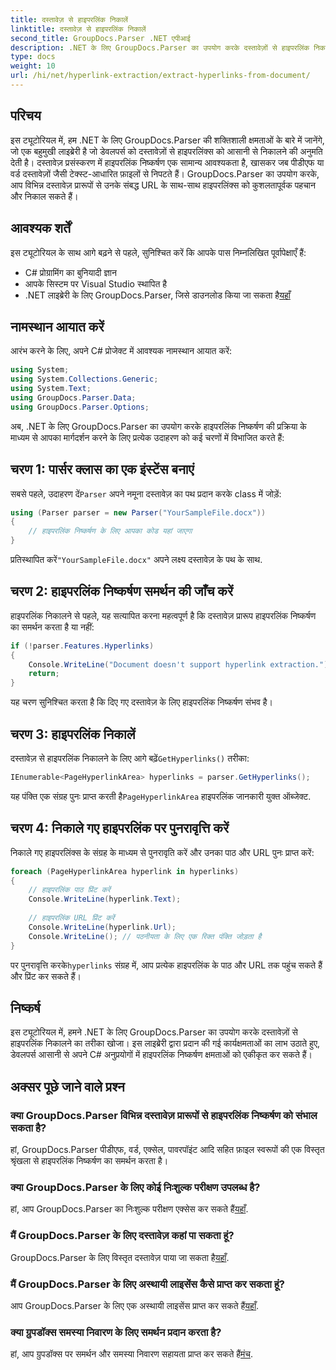 ```yaml
---
title: दस्तावेज़ से हाइपरलिंक निकालें
linktitle: दस्तावेज़ से हाइपरलिंक निकालें
second_title: GroupDocs.Parser .NET एपीआई
description: .NET के लिए GroupDocs.Parser का उपयोग करके दस्तावेज़ों से हाइपरलिंक निकालने का तरीका जानें। इस सरल गाइड के साथ अपने C# अनुप्रयोगों को बेहतर बनाएँ।
type: docs
weight: 10
url: /hi/net/hyperlink-extraction/extract-hyperlinks-from-document/
---
```

## परिचय
इस ट्यूटोरियल में, हम .NET के लिए GroupDocs.Parser की शक्तिशाली क्षमताओं के बारे में जानेंगे, जो एक बहुमुखी लाइब्रेरी है जो डेवलपर्स को दस्तावेज़ों से हाइपरलिंक्स को आसानी से निकालने की अनुमति देती है। दस्तावेज़ प्रसंस्करण में हाइपरलिंक निष्कर्षण एक सामान्य आवश्यकता है, खासकर जब पीडीएफ या वर्ड दस्तावेज़ों जैसी टेक्स्ट-आधारित फ़ाइलों से निपटते हैं। GroupDocs.Parser का उपयोग करके, आप विभिन्न दस्तावेज़ प्रारूपों से उनके संबद्ध URL के साथ-साथ हाइपरलिंक्स को कुशलतापूर्वक पहचान और निकाल सकते हैं।
## आवश्यक शर्तें
इस ट्यूटोरियल के साथ आगे बढ़ने से पहले, सुनिश्चित करें कि आपके पास निम्नलिखित पूर्वापेक्षाएँ हैं:
- C# प्रोग्रामिंग का बुनियादी ज्ञान
- आपके सिस्टम पर Visual Studio स्थापित है
-  .NET लाइब्रेरी के लिए GroupDocs.Parser, जिसे डाउनलोड किया जा सकता है[यहाँ](https://releases.groupdocs.com/parser/net/)
## नामस्थान आयात करें
आरंभ करने के लिए, अपने C# प्रोजेक्ट में आवश्यक नामस्थान आयात करें:
```csharp
using System;
using System.Collections.Generic;
using System.Text;
using GroupDocs.Parser.Data;
using GroupDocs.Parser.Options;
```

अब, .NET के लिए GroupDocs.Parser का उपयोग करके हाइपरलिंक निष्कर्षण की प्रक्रिया के माध्यम से आपका मार्गदर्शन करने के लिए प्रत्येक उदाहरण को कई चरणों में विभाजित करते हैं:
## चरण 1: पार्सर क्लास का एक इंस्टेंस बनाएं
 सबसे पहले, उदाहरण दें`Parser` अपने नमूना दस्तावेज़ का पथ प्रदान करके class में जोड़ें:
```csharp
using (Parser parser = new Parser("YourSampleFile.docx"))
{
    // हाइपरलिंक निष्कर्षण के लिए आपका कोड यहां जाएगा
}
```
 प्रतिस्थापित करें`"YourSampleFile.docx"` अपने लक्ष्य दस्तावेज़ के पथ के साथ.
## चरण 2: हाइपरलिंक निष्कर्षण समर्थन की जाँच करें
हाइपरलिंक निकालने से पहले, यह सत्यापित करना महत्वपूर्ण है कि दस्तावेज़ प्रारूप हाइपरलिंक निष्कर्षण का समर्थन करता है या नहीं:
```csharp
if (!parser.Features.Hyperlinks)
{
    Console.WriteLine("Document doesn't support hyperlink extraction.");
    return;
}
```
यह चरण सुनिश्चित करता है कि दिए गए दस्तावेज़ के लिए हाइपरलिंक निष्कर्षण संभव है।
## चरण 3: हाइपरलिंक निकालें
 दस्तावेज़ से हाइपरलिंक निकालने के लिए आगे बढ़ें`GetHyperlinks()` तरीका:
```csharp
IEnumerable<PageHyperlinkArea> hyperlinks = parser.GetHyperlinks();
```
 यह पंक्ति एक संग्रह पुनः प्राप्त करती है`PageHyperlinkArea` हाइपरलिंक जानकारी युक्त ऑब्जेक्ट.
## चरण 4: निकाले गए हाइपरलिंक पर पुनरावृत्ति करें
निकाले गए हाइपरलिंक्स के संग्रह के माध्यम से पुनरावृति करें और उनका पाठ और URL पुनः प्राप्त करें:
```csharp
foreach (PageHyperlinkArea hyperlink in hyperlinks)
{
    // हाइपरलिंक पाठ प्रिंट करें
    Console.WriteLine(hyperlink.Text);
    
    // हाइपरलिंक URL प्रिंट करें
    Console.WriteLine(hyperlink.Url);
    Console.WriteLine(); // पठनीयता के लिए एक रिक्त पंक्ति जोड़ता है
}
```
पर पुनरावृत्ति करके`hyperlinks` संग्रह में, आप प्रत्येक हाइपरलिंक के पाठ और URL तक पहुंच सकते हैं और प्रिंट कर सकते हैं।
## निष्कर्ष
इस ट्यूटोरियल में, हमने .NET के लिए GroupDocs.Parser का उपयोग करके दस्तावेज़ों से हाइपरलिंक निकालने का तरीका खोजा। इस लाइब्रेरी द्वारा प्रदान की गई कार्यक्षमताओं का लाभ उठाते हुए, डेवलपर्स आसानी से अपने C# अनुप्रयोगों में हाइपरलिंक निष्कर्षण क्षमताओं को एकीकृत कर सकते हैं।

## अक्सर पूछे जाने वाले प्रश्न
### क्या GroupDocs.Parser विभिन्न दस्तावेज़ प्रारूपों से हाइपरलिंक निष्कर्षण को संभाल सकता है?
हां, GroupDocs.Parser पीडीएफ, वर्ड, एक्सेल, पावरपॉइंट आदि सहित फ़ाइल स्वरूपों की एक विस्तृत श्रृंखला से हाइपरलिंक निष्कर्षण का समर्थन करता है।
### क्या GroupDocs.Parser के लिए कोई निःशुल्क परीक्षण उपलब्ध है?
 हां, आप GroupDocs.Parser का निःशुल्क परीक्षण एक्सेस कर सकते हैं[यहाँ](https://releases.groupdocs.com/).
### मैं GroupDocs.Parser के लिए दस्तावेज़ कहां पा सकता हूं?
 GroupDocs.Parser के लिए विस्तृत दस्तावेज़ पाया जा सकता है[यहाँ](https://reference.groupdocs.com/parser/net/).
### मैं GroupDocs.Parser के लिए अस्थायी लाइसेंस कैसे प्राप्त कर सकता हूं?
 आप GroupDocs.Parser के लिए एक अस्थायी लाइसेंस प्राप्त कर सकते हैं[यहाँ](https://purchase.groupdocs.com/temporary-license/).
### क्या ग्रुपडॉक्स समस्या निवारण के लिए समर्थन प्रदान करता है?
 हां, आप ग्रुपडॉक्स पर समर्थन और समस्या निवारण सहायता प्राप्त कर सकते हैं[मंच](https://forum.groupdocs.com/c/parser/17).